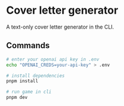 # Cover letter generator

A text-only cover letter generator in the CLI.

## Commands

```sh
# enter your openai api key in .env
echo "OPENAI_CREDS=your-api-key" > .env

# install dependencies
pnpm install

# run game in cli
pnpm dev
```